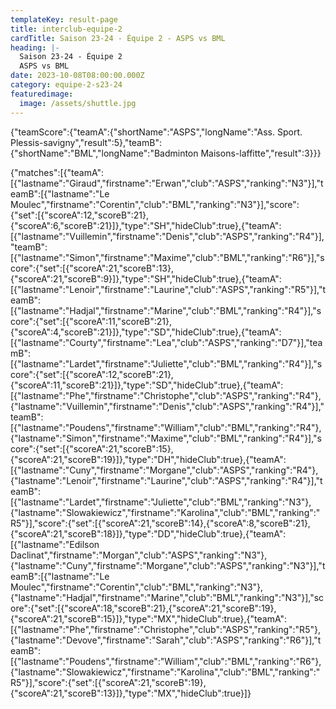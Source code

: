 ```yaml
---
templateKey: result-page
title: interclub-equipe-2
cardTitle: Saison 23-24 - Équipe 2 - ASPS vs BML 
heading: |-
  Saison 23-24 - Équipe 2
  ASPS vs BML
date: 2023-10-08T08:00:00.000Z
category: equipe-2-s23-24
featuredimage:
  image: /assets/shuttle.jpg
---
```


<teamscoreboard>{"teamScore":{"teamA":{"shortName":"ASPS","longName":"Ass. Sport. Plessis-savigny","result":5},"teamB":{"shortName":"BML","longName":"Badminton Maisons-laffitte","result":3}}}</teamscoreboard>

<scoreboard>{"matches":[{"teamA":[{"lastname":"Giraud","firstname":"Erwan","club":"ASPS","ranking":"N3"}],"teamB":[{"lastname":"Le Moulec","firstname":"Corentin","club":"BML","ranking":"N3"}],"score":{"set":[{"scoreA":12,"scoreB":21},{"scoreA":6,"scoreB":21}]},"type":"SH","hideClub":true},{"teamA":[{"lastname":"Vuillemin","firstname":"Denis","club":"ASPS","ranking":"R4"}],"teamB":[{"lastname":"Simon","firstname":"Maxime","club":"BML","ranking":"R6"}],"score":{"set":[{"scoreA":21,"scoreB":13},{"scoreA":21,"scoreB":9}]},"type":"SH","hideClub":true},{"teamA":[{"lastname":"Lenoir","firstname":"Laurine","club":"ASPS","ranking":"R5"}],"teamB":[{"lastname":"Hadjal","firstname":"Marine","club":"BML","ranking":"R4"}],"score":{"set":[{"scoreA":11,"scoreB":21},{"scoreA":4,"scoreB":21}]},"type":"SD","hideClub":true},{"teamA":[{"lastname":"Courty","firstname":"Lea","club":"ASPS","ranking":"D7"}],"teamB":[{"lastname":"Lardet","firstname":"Juliette","club":"BML","ranking":"R4"}],"score":{"set":[{"scoreA":12,"scoreB":21},{"scoreA":11,"scoreB":21}]},"type":"SD","hideClub":true},{"teamA":[{"lastname":"Phe","firstname":"Christophe","club":"ASPS","ranking":"R4"},{"lastname":"Vuillemin","firstname":"Denis","club":"ASPS","ranking":"R4"}],"teamB":[{"lastname":"Poudens","firstname":"William","club":"BML","ranking":"R4"},{"lastname":"Simon","firstname":"Maxime","club":"BML","ranking":"R4"}],"score":{"set":[{"scoreA":21,"scoreB":15},{"scoreA":21,"scoreB":19}]},"type":"DH","hideClub":true},{"teamA":[{"lastname":"Cuny","firstname":"Morgane","club":"ASPS","ranking":"R4"},{"lastname":"Lenoir","firstname":"Laurine","club":"ASPS","ranking":"R4"}],"teamB":[{"lastname":"Lardet","firstname":"Juliette","club":"BML","ranking":"N3"},{"lastname":"Slowakiewicz","firstname":"Karolina","club":"BML","ranking":"R5"}],"score":{"set":[{"scoreA":21,"scoreB":14},{"scoreA":8,"scoreB":21},{"scoreA":21,"scoreB":18}]},"type":"DD","hideClub":true},{"teamA":[{"lastname":"Edilson Daclinat","firstname":"Morgan","club":"ASPS","ranking":"N3"},{"lastname":"Cuny","firstname":"Morgane","club":"ASPS","ranking":"N3"}],"teamB":[{"lastname":"Le Moulec","firstname":"Corentin","club":"BML","ranking":"N3"},{"lastname":"Hadjal","firstname":"Marine","club":"BML","ranking":"N3"}],"score":{"set":[{"scoreA":18,"scoreB":21},{"scoreA":21,"scoreB":19},{"scoreA":21,"scoreB":15}]},"type":"MX","hideClub":true},{"teamA":[{"lastname":"Phe","firstname":"Christophe","club":"ASPS","ranking":"R5"},{"lastname":"Devove","firstname":"Sarah","club":"ASPS","ranking":"R6"}],"teamB":[{"lastname":"Poudens","firstname":"William","club":"BML","ranking":"R6"},{"lastname":"Slowakiewicz","firstname":"Karolina","club":"BML","ranking":"R5"}],"score":{"set":[{"scoreA":21,"scoreB":19},{"scoreA":21,"scoreB":13}]},"type":"MX","hideClub":true}]}</scoreboard>